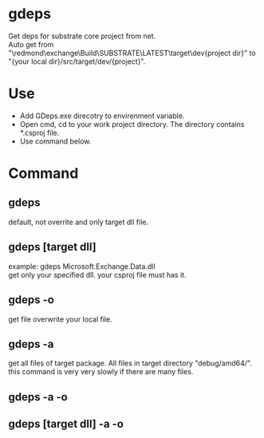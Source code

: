 # gdeps
Get deps for substrate core project from net.             
Auto get from "\\redmond\exchange\Build\SUBSTRATE\LATEST\target\dev\{project dir}" to "{your local dir}/src/target/dev/{project}".    
# Use
* Add GDeps.exe direcotry to envirenment variable.
* Open cmd, cd to your work project directory. The directory contains *.csproj file.   
* Use command below.
# Command 
## gdeps  
default, not overrite and only target dll file.  

## gdeps [target dll]
example: gdeps Microsoft.Exchange.Data.dll       
get only your specified dll. your csproj file must has it.    
## gdeps -o   
get file overwrite your local file. 
## gdeps -a   
get all files of target package. All files in target directory "debug/amd64/".  
this command is very very slowly if there are many files.   
## gdeps -a -o   
## gdeps [target dll] -a -o

